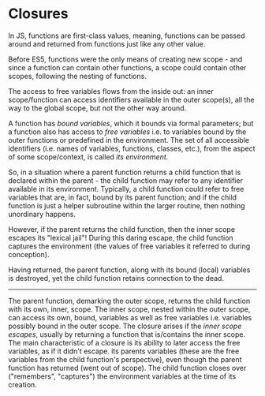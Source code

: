 # Closures

In JS, functions are first-class values, meaning, functions can be passed around and returned from functions just like any other value.

Before ES5, functions were the only means of creating new scope - and since a function can contain other functions, a scope could contain other scopes, following the nesting of functions.

The access to free variables flows from the inside out: an inner scope/function can access identifiers available in the outer scope(s), all the way to the global scope, but not the other way around.

A function has *bound variables*, which it bounds via formal parameters; but a function also has access to *free variables* i.e. to variables bound by the outer functions or predefined in the environment. The set of all accessible identifiers (i.e. names of variables, functions, classes, etc.), from the aspect of some scope/context, is called *its environment*.

So, in a situation where a parent function returns a child function that is declared within the parent - the child function may refer to any identifier available in its environment. Typically, a child function could refer to free variables that are, in fact, bound by its parent function; and if the child function is just a helper subroutine within the larger routine, then nothing unordinary happens.

However, if the parent returns the child function, then the inner scope escapes its "lexical jail"! During this daring escape, the child function captures the environment (the values of free variables it referred to during conception).

Having returned, the parent function, along with its bound (local) variables is destroyed, yet the child function retains connection to the dead.



---

The parent function, demarking the outer scope, returns the child function with its own, inner, scope. The inner scope, nested within the outer scope, can access its own, bound, variables as well as free variables i.e. variables possibly bound in the outer scope. The closure arises if the *inner scope escapes*, usually by returning a function that is/contains the inner scope. The main characteristic of a closure is its ability to later access the free variables, as if it didn't escape. its parents variables (these are the free variables from the child function's perspective), even though the parent function has returned (went out of scope). The child function closes over ("remembers", "captures") the environment variables at the time of its creation.
